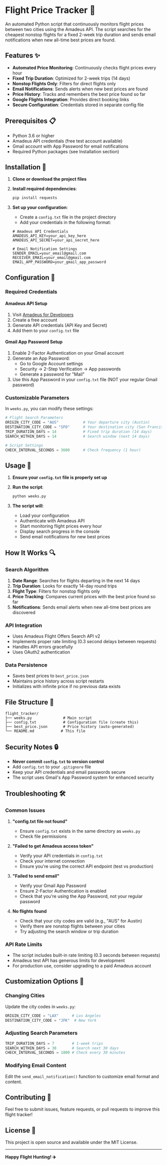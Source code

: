 # Flight Price Tracker 🛫

An automated Python script that continuously monitors flight prices between two cities using the Amadeus API. The script searches for the cheapest nonstop flights for a fixed 2-week trip duration and sends email notifications when new all-time best prices are found.

## Features ✨

- **Automated Price Monitoring**: Continuously checks flight prices every hour
- **Fixed Trip Duration**: Optimized for 2-week trips (14 days)
- **Nonstop Flights Only**: Filters for direct flights only
- **Email Notifications**: Sends alerts when new best prices are found
- **Price History**: Tracks and remembers the best price found so far
- **Google Flights Integration**: Provides direct booking links
- **Secure Configuration**: Credentials stored in separate config file

## Prerequisites 📋

- Python 3.6 or higher
- Amadeus API credentials (free test account available)
- Gmail account with App Password for email notifications
- Required Python packages (see Installation section)

## Installation 🚀

1. **Clone or download the project files**

2. **Install required dependencies**:
   ```bash
   pip install requests
   ```

3. **Set up your configuration**:
   - Create a `config.txt` file in the project directory
   - Add your credentials in the following format:
   ```
   # Amadeus API Credentials
   AMADEUS_API_KEY=your_api_key_here
   AMADEUS_API_SECRET=your_api_secret_here

   # Email Notification Settings
   SENDER_EMAIL=your_email@gmail.com
   RECEIVER_EMAIL=your_email@gmail.com
   EMAIL_APP_PASSWORD=your_gmail_app_password
   ```

## Configuration 🔧

### Required Credentials

#### Amadeus API Setup
1. Visit [Amadeus for Developers](https://developers.amadeus.com/)
2. Create a free account
3. Generate API credentials (API Key and Secret)
4. Add them to your `config.txt` file

#### Gmail App Password Setup
1. Enable 2-Factor Authentication on your Gmail account
2. Generate an App Password:
   - Go to Google Account settings
   - Security → 2-Step Verification → App passwords
   - Generate a password for "Mail"
3. Use this App Password in your `config.txt` file (NOT your regular Gmail password)

### Customizable Parameters

In `weeks.py`, you can modify these settings:

```python
# Flight Search Parameters
ORIGIN_CITY_CODE = "AUS"           # Your departure city (Austin)
DESTINATION_CITY_CODE = "SFO"      # Your destination city (San Francisco)
TRIP_DURATION_DAYS = 14            # Fixed trip duration (14 days)
SEARCH_WITHIN_DAYS = 14            # Search window (next 14 days)

# Script Settings
CHECK_INTERVAL_SECONDS = 3600      # Check frequency (1 hour)
```

## Usage 🎯

1. **Ensure your `config.txt` file is properly set up**

2. **Run the script**:
   ```bash
   python weeks.py
   ```

3. **The script will**:
   - Load your configuration
   - Authenticate with Amadeus API
   - Start monitoring flight prices every hour
   - Display search progress in the console
   - Send email notifications for new best prices

## How It Works 🔍

### Search Algorithm
1. **Date Range**: Searches for flights departing in the next 14 days
2. **Trip Duration**: Looks for exactly 14-day round trips
3. **Flight Type**: Filters for nonstop flights only
4. **Price Tracking**: Compares current prices with the best price found so far
5. **Notifications**: Sends email alerts when new all-time best prices are discovered

### API Integration
- Uses Amadeus Flight Offers Search API v2
- Implements proper rate limiting (0.3 second delays between requests)
- Handles API errors gracefully
- Uses OAuth2 authentication

### Data Persistence
- Saves best prices to `best_price.json`
- Maintains price history across script restarts
- Initializes with infinite price if no previous data exists

## File Structure 📁

```
flight_tracker/
├── weeks.py              # Main script
├── config.txt            # Configuration file (create this)
├── best_price.json       # Price history (auto-generated)
└── README.md            # This file
```

## Security Notes 🔒

- **Never commit `config.txt` to version control**
- Add `config.txt` to your `.gitignore` file
- Keep your API credentials and email passwords secure
- The script uses Gmail's App Password system for enhanced security

## Troubleshooting 🛠️

### Common Issues

1. **"config.txt file not found"**
   - Ensure `config.txt` exists in the same directory as `weeks.py`
   - Check file permissions

2. **"Failed to get Amadeus access token"**
   - Verify your API credentials in `config.txt`
   - Check your internet connection
   - Ensure you're using the correct API endpoint (test vs production)

3. **"Failed to send email"**
   - Verify your Gmail App Password
   - Ensure 2-Factor Authentication is enabled
   - Check that you're using the App Password, not your regular password

4. **No flights found**
   - Check that your city codes are valid (e.g., "AUS" for Austin)
   - Verify there are nonstop flights between your cities
   - Try adjusting the search window or trip duration

### API Rate Limits
- The script includes built-in rate limiting (0.3 seconds between requests)
- Amadeus test API has generous limits for development
- For production use, consider upgrading to a paid Amadeus account

## Customization Options 🎨

### Changing Cities
Update the city codes in `weeks.py`:
```python
ORIGIN_CITY_CODE = "LAX"      # Los Angeles
DESTINATION_CITY_CODE = "JFK"  # New York
```

### Adjusting Search Parameters
```python
TRIP_DURATION_DAYS = 7        # 1-week trips
SEARCH_WITHIN_DAYS = 30       # Search next 30 days
CHECK_INTERVAL_SECONDS = 1800 # Check every 30 minutes
```

### Modifying Email Content
Edit the `send_email_notification()` function to customize email format and content.

## Contributing 🤝

Feel free to submit issues, feature requests, or pull requests to improve this flight tracker!

## License 📄

This project is open source and available under the MIT License.

---

**Happy Flight Hunting! ✈️** 